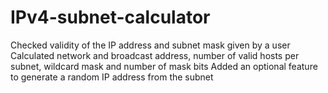 # IPv4-subnet-calculator

Checked validity of the IP address and subnet mask given by a user
Calculated network and broadcast address, number of valid hosts per subnet, wildcard mask and number
of mask bits
Added an optional feature to generate a random IP address from the subnet

